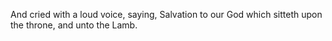 And cried with a loud voice, saying, Salvation to our God which sitteth upon the throne, and unto the Lamb.
